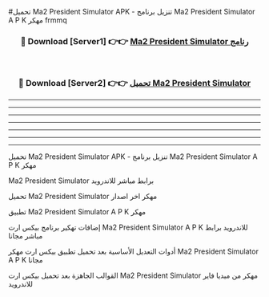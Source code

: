 #تحميل Ma2 President Simulator  APK - تنزيل برنامج Ma2 President Simulator  A P K مهكر frmmq 



<div align="center">
<h3>🔴 Download [Server1] 👉👉 <a href="https://apkdownload10.web.app/?title=Ma2 President Simulator ">Ma2 President Simulator  رنامج</a></h3><br>

<h3>🔴 Download [Server2] 👉👉 <a href="https://apkdownload10.web.app/?title=Ma2 President Simulator ">تحميل Ma2 President Simulator  </a></h3>
</div>


----------------------------------------------------------

----------------------------------------------------------

----------------------------------------------------------

----------------------------------------------------------

----------------------------------------------------------

----------------------------------------------------------

----------------------------------------------------------

تحميل Ma2 President Simulator  APK - تنزيل برنامج Ma2 President Simulator  A P K مهكر

Ma2 President Simulator  برابط مباشر للاندرويد

تحميل Ma2 President Simulator  مهكر اخر اصدار

تطبيق Ma2 President Simulator  A P K مهكر

إضافات تهكير برنامج بيكس ارت Ma2 President Simulator  A P K للاندرويد برابط مباشر مجانا

أدوات التعديل الأساسية بعد تحميل تطبيق بيكس ارت مهكر Ma2 President Simulator  A P K مجانا

القوالب الجاهزة بعد تحميل بيكس ارت Ma2 President Simulator  مهكر من ميديا فاير للاندرويد


